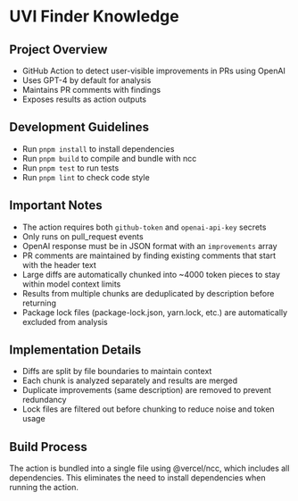 # UVI Finder Knowledge

## Project Overview
- GitHub Action to detect user-visible improvements in PRs using OpenAI
- Uses GPT-4 by default for analysis
- Maintains PR comments with findings
- Exposes results as action outputs

## Development Guidelines
- Run `pnpm install` to install dependencies
- Run `pnpm build` to compile and bundle with ncc
- Run `pnpm test` to run tests
- Run `pnpm lint` to check code style

## Important Notes
- The action requires both `github-token` and `openai-api-key` secrets
- Only runs on pull_request events
- OpenAI response must be in JSON format with an `improvements` array
- PR comments are maintained by finding existing comments that start with the header text
- Large diffs are automatically chunked into ~4000 token pieces to stay within model context limits
- Results from multiple chunks are deduplicated by description before returning
- Package lock files (package-lock.json, yarn.lock, etc.) are automatically excluded from analysis

## Implementation Details
- Diffs are split by file boundaries to maintain context
- Each chunk is analyzed separately and results are merged
- Duplicate improvements (same description) are removed to prevent redundancy
- Lock files are filtered out before chunking to reduce noise and token usage

## Build Process
The action is bundled into a single file using @vercel/ncc, which includes all dependencies. This eliminates the need to install dependencies when running the action.